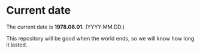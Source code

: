 # Current date

The current date is **1978.06.01.** (YYYY.MM.DD.)

This repository will be good when the world ends, so we will know how long it lasted.